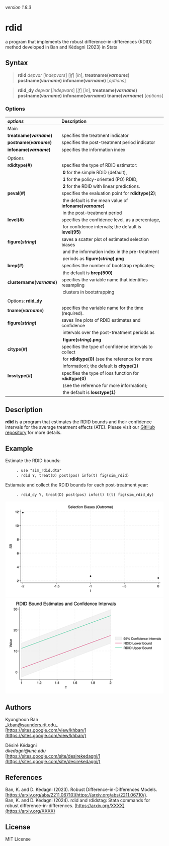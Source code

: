 _version 1.8.3_

rdid
====

a program that implements the robust difference-in-differences (RDID) method developed in Ban and Kédagni (2023) in Stata 


Syntax
------

> __rdid__ _depvar_ [_indepvars_] [_if_] [_in_], __treatname(_varname_)__ __postname(_varname_)__ __infoname(_varname_)__ [_options_]

> __rdid_dy__ _depvar_ [_indepvars_] [_if_] [_in_], __treatname(_varname_)__ __postname(_varname_)__ __infoname(_varname_)__ __tname(_varname_)__ [_options_]

### Options

| _options_                     | Description
|:------------------------------|:-------------------------------------------------
| Main                          |   
|        __treatname(_varname_)__   | specifies the treatment indicator
|        __postname(_varname_)__    | specifies the post-treatment period indicator
|        __infoname(_varname_)__    | specifies the information index
|                                   |
| Options                       |  
|        __rdidtype(_#_)__          | specifies the type of RDID estimator: 
|                                       |‎   __0__ for the simple RDID (default),  
|                                       |‎   __1__ for the policy-oriented (PO) RDID,  
|                                       |‎   __2__ for the RDID with linear predictions.  
|        __peval(_#_)__             | specifies the evaluation point for __rdidtype(2)__;
|                                       |‎   the default is the mean value of __infoname(_varname_)__ 
|                                       |‎   in the post-treatment period  
|        __level(_#_)__             | specifies the confidence level, as a percentage,
|                                       |‎   for confidence intervals; the default is __level(95)__ 
|        __figure(_string_)__       | saves a scatter plot of estimated selection biases
|                                       |‎   and the information index in the pre-treatment  
|                                       |‎   periods as __figure(_string_).png__ 
|        __brep(_#_)__              | specifies the number of bootstrap replicates;
|                                       |‎   the default is __brep(500)__  
|        __clustername(_varname_)__ | specifies the variable name that identifies resampling
|                                       |‎   clusters in bootstrapping  
|                                   |
| Options: __rdid_dy__          |  
|        __tname(_varname_)__       | specifies the variable name for the time (required).
|        __figure(_string_)__       | saves line plots of RDID estimates and confidence
|                                       |‎   intervals over the post-treatment periods as  
|                                       |‎   __figure(_string_).png__ 
|        __citype(_#_)__            | specifies the type of confidence intervals to collect
|                                       |‎   for __rdidtype(0)__ (see the reference for more  
|                                       |‎   information); the default is __citype(1)__   
|        __losstype(_#_)__          | specifies the type of loss function for __rdidtype(0)__
|                                       |‎   (see the reference for more information);  
|                                       |‎   the default is __losstype(1)__ 



Description
-----------

__rdid__ is a program that estimates the RDID bounds and their confidence 
intervals for the average treatment effects (ATE). 
Please visit our [GitHub repository](https://github.com/KyunghoonBan/rdid) for more details.


Example
-------

Estimate the RDID bounds:

         . use "sim_rdid.dta"
         . rdid Y, treat(D) post(pos) info(t) fig(sim_rdid)

Estiamate and collect the RDID bounds for each post-treatment year:
             
         . rdid_dy Y, treat(D) post(pos) info(t) t(t) fig(sim_rdid_dy)
             
             
![Selection Biases](sim_rdid.png)
![rdid_dy Estimation Results](sim_rdid_dy.png)


Authors
-------

Kyunghoon Ban  
_kban@saunders.rit.edu_  
[https://sites.google.com/view/khban/](https://sites.google.com/view/khban/)  

Désiré Kédagni         
_dkedagni@unc.edu_   
[https://sites.google.com/site/desirekedagni/](https://sites.google.com/site/desirekedagni/)


References
----------

Ban, K. and D. Kédagni (2023). Robust Difference-in-Differences Models. [https://arxiv.org/abs/2211.06710](https://arxiv.org/abs/2211.06710/).      
Ban, K. and D. Kédagni (2024). rdid and rdidstag: Stata commands for robust difference-in-differences.  [https://arxiv.org/XXXX](https://arxiv.org/XXXX)     


License
-------

MIT License

